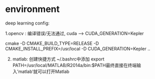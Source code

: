 # environment


deep learning config:

1.opencv : 编译错误/无法通过, cuda --> CUDA_GENERATION=Kepler
  
  cmake -D CMAKE_BUILD_TYPE=RELEASE -D CMAKE_INSTALL_PREFIX=/usr/local -D CUDA_GENERATION=Kepler ..

2. matlab:  创建快捷方式
   ~/.bashrc中添加 export PATH=/usr/local/MATLAB/R2014a/bin:$PATH最终直接在终端输入’matlab’就可以打开Matlab
